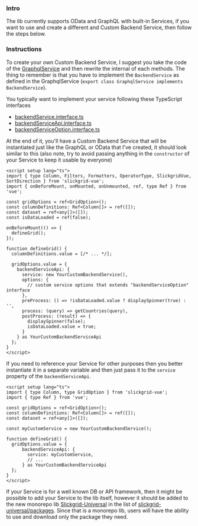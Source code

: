 ### Intro
The lib currently supports OData and GraphQL with built-in Services, if you want to use and create a different and Custom Backend Service, then follow the steps below.

### Instructions
To create your own Custom Backend Service, I suggest you take the code of the [GraphqlService](https://github.com/ghiscoding/slickgrid-universal/blob/master/packages/graphql/src/services/graphql.service.ts) and then rewrite the internal of each methods. The thing to remember is that you have to implement the `BackendService` as defined in the GraphqlService (`export class GraphqlService implements BackendService`).

You typically want to implement your service following these TypeScript interfaces
- [backendService.interface.ts](https://github.com/ghiscoding/slickgrid-universal/blob/master/packages/common/src/interfaces/backendService.interface.ts)
- [backendServiceApi.interface.ts](https://github.com/ghiscoding/slickgrid-universal/blob/master/packages/common/src/interfaces/backendServiceApi.interface.ts)
- [backendServiceOption.interface.ts](https://github.com/ghiscoding/slickgrid-universal/blob/master/packages/common/src/interfaces/backendServiceOption.interface.ts)

At the end of it, you'll have a Custom Backend Service that will be instantiated just like the GraphQL or OData that I've created, it should look similar to this (also note, try to avoid passing anything in the `constructor` of your Service to keep it usable by everyone)
```vue
<script setup lang="ts">
import { type Column, Filters, Formatters, OperatorType, SlickgridVue, SortDirection } from 'slickgrid-vue';
import { onBeforeMount, onMounted, onUnmounted, ref, type Ref } from 'vue';

const gridOptions = ref<GridOption>();
const columnDefinitions: Ref<Column[]> = ref([]);
const dataset = ref<any[]>([]);
const isDataLoaded = ref(false);

onBeforeMount(() => {
  defineGrid();
});

function defineGrid() {
  columnDefinitions.value = [/* ... */];

  gridOptions.value = {
    backendServiceApi: {
      service: new YourCustomBackendService(),
      options: {
        // custom service options that extends "backendServiceOption" interface
      },
      preProcess: () => !isDataLoaded.value ? displaySpinner(true) : '',
      process: (query) => getCountries(query),
      postProcess: (result) => {
        displaySpinner(false);
        isDataLoaded.value = true;
      }
    } as YourCustomBackendServiceApi
  };
}
</script>
```

If you need to reference your Service for other purposes then you better instantiate it in a separate variable and then just pass it to the `service` property of the `backendServiceApi`.
```vue
<script setup lang="ts">
import { type Column, type GridOption } from 'slickgrid-vue';
import { type Ref } from 'vue';

const gridOptions = ref<GridOption>();
const columnDefinitions: Ref<Column[]> = ref([]);
const dataset = ref<any[]>([]);

const myCustomService = new YourCustomBackendService();

function defineGrid() {
  gridOptions.value = {
      backendServiceApi: {
        service: myCustomService,
        // ...
      } as YourCustomBackendServiceApi
  };
}
</script>
```

If your Service is for a well known DB or API framework, then it might be possible to add your Service to the lib itself, however it should be added to the new monorepo lib [Slickgrid-Universal](https://github.com/ghiscoding/slickgrid-universal) in the list of [slickgrid-universal/packages](https://github.com/ghiscoding/slickgrid-universal/tree/master/packages). Since that is a monorepo lib, users will have the ability to use and download only the package they need.
